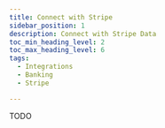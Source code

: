 ```yaml
---
title: Connect with Stripe
sidebar_position: 1
description: Connect with Stripe Data
toc_min_heading_level: 2
toc_max_heading_level: 6
tags:
  - Integrations
  - Banking
  - Stripe

---
```


TODO